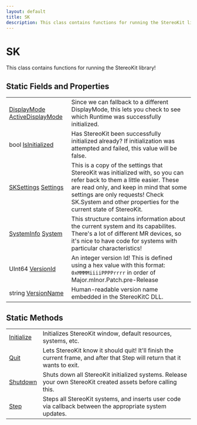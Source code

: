 ```yaml
---
layout: default
title: SK
description: This class contains functions for running the StereoKit library!
---
```

# SK

This class contains functions for running the StereoKit
library!




## Static Fields and Properties

|  |  |
|--|--|
|[DisplayMode]({{site.url}}/Pages/Reference/DisplayMode.html) [ActiveDisplayMode]({{site.url}}/Pages/Reference/SK/ActiveDisplayMode.html)|Since we can fallback to a different DisplayMode, this lets you check to see which Runtime was successfully initialized.|
|bool [IsInitialized]({{site.url}}/Pages/Reference/SK/IsInitialized.html)|Has StereoKit been successfully initialized already? If initialization was attempted and failed, this value will be false.|
|[SKSettings]({{site.url}}/Pages/Reference/SKSettings.html) [Settings]({{site.url}}/Pages/Reference/SK/Settings.html)|This is a copy of the settings that StereoKit was initialized with, so you can refer back to them a little easier. These are read only, and keep in mind that some settings are only requests! Check SK.System and other properties for the current state of StereoKit.|
|[SystemInfo]({{site.url}}/Pages/Reference/SystemInfo.html) [System]({{site.url}}/Pages/Reference/SK/System.html)|This structure contains information about the current system and its capabilites. There's a lot of different MR devices, so it's nice to have code for systems with particular characteristics!|
|UInt64 [VersionId]({{site.url}}/Pages/Reference/SK/VersionId.html)|An integer version Id! This is defined using a hex value with this format: `0xMMMMiiiiPPPPrrrr` in order of Major.mInor.Patch.pre-Release|
|string [VersionName]({{site.url}}/Pages/Reference/SK/VersionName.html)|Human-readable version name embedded in the StereoKitC DLL.|


## Static Methods

|  |  |
|--|--|
|[Initialize]({{site.url}}/Pages/Reference/SK/Initialize.html)|Initializes StereoKit window, default resources, systems, etc.|
|[Quit]({{site.url}}/Pages/Reference/SK/Quit.html)|Lets StereoKit know it should quit! It'll finish the current frame, and after that Step will return that it wants to exit.|
|[Shutdown]({{site.url}}/Pages/Reference/SK/Shutdown.html)|Shuts down all StereoKit initialized systems. Release your own StereoKit created assets before calling this.|
|[Step]({{site.url}}/Pages/Reference/SK/Step.html)|Steps all StereoKit systems, and inserts user code via callback between the appropriate system updates.|


